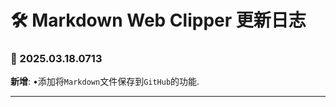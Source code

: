 # **🛠️ Markdown Web Clipper 更新日志**

### **📅 2025.03.18.0713**

**新增**: •添加将`Markdown`文件保存到`GitHub`的功能.

---
